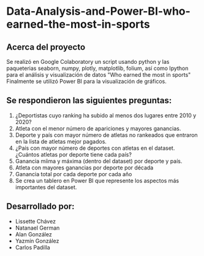 # Data-Analysis-and-Power-BI-who-earned-the-most-in-sports
## Acerca del proyecto

Se realizó en Google Colaboratory un script usando python y las paqueterias seaborn, numpy, plotly, matplotlib, folium, así como Ipython para el análisis y visualización de datos "Who earned the most in sports"
Finalmente se utilizó Power BI para la visualización de gráficos.

## Se respondieron las siguientes preguntas:
1. ¿Deportistas cuyo ranking ha subido al menos dos lugares entre 2010 y 2020?
2. Atleta con el menor número de apariciones y mayores ganancias.
3. Deporte y país con mayor número de atletas no rankeados que entraron en la lista de atletas mejor pagados.
4. ¿País con mayor número de deportes con atletas en el dataset. ¿Cuántos atletas por deporte tiene cada país?
5. Ganancia míima y máxima (dentro del dataset) por deporte y país.
6. Atleta con mayores ganancias por deporte por década
7. Ganancia total por cada deporte por cada año
8. Se crea un tablero en Power BI que represente los aspectos más importantes del dataset.

## Desarrollado por:
* Lissette Chávez
* Natanael German
* Alan González
* Yazmín González
* Carlos Padilla
